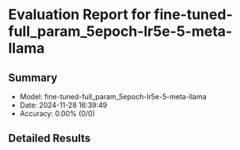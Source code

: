 # Evaluation Report for fine-tuned-full_param_5epoch-lr5e-5-meta-llama

## Summary
- Model: fine-tuned-full_param_5epoch-lr5e-5-meta-llama
- Date: 2024-11-28 16:39:49
- Accuracy: 0.00% (0/0)

## Detailed Results

